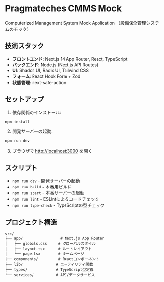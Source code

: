 # Pragmateches CMMS Mock

Computerized Management System Mock Application
（設備保全管理システムのモック）

## 技術スタック

- **フロントエンド**: Next.js 14 App Router, React, TypeScript
- **バックエンド**: Node.js (Next.js API Routes)
- **UI**: Shadcn UI, Radix UI, Tailwind CSS
- **フォーム**: React Hook Form + Zod
- **状態管理**: next-safe-action

## セットアップ

1. 依存関係のインストール:
```bash
npm install
```

2. 開発サーバーの起動:
```bash
npm run dev
```

3. ブラウザで [http://localhost:3000](http://localhost:3000) を開く

## スクリプト

- `npm run dev` - 開発サーバーの起動
- `npm run build` - 本番用ビルド
- `npm run start` - 本番サーバーの起動
- `npm run lint` - ESLintによるコードチェック
- `npm run type-check` - TypeScriptの型チェック

## プロジェクト構造

```
src/
├── app/                 # Next.js App Router
│   ├── globals.css     # グローバルスタイル
│   ├── layout.tsx      # ルートレイアウト
│   └── page.tsx        # ホームページ
├── components/         # Reactコンポーネント
├── lib/               # ユーティリティ関数
├── types/             # TypeScript型定義
└── services/          # API/データサービス
``` 